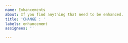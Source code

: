 ```yaml
---
name: Enhancements
about: If you find anything that need to be enhanced.
title: 'CHANGE : '
labels: enhancement
assignees: ''

---
```



